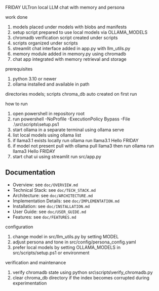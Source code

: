 FRIDAY ULTron local LLM chat with memory and persona

work done
1) models placed under models with blobs and manifests
2) setup script prepared to use local models via OLLAMA_MODELS
3) chromadb verification script created under scripts
4) scripts organized under scripts
5) streamlit chat interface added in app.py with llm_utils.py
6) memory module added in memory.py using chromadb
7) chat app integrated with memory retrieval and storage

prerequisites
1) python 3.10 or newer
2) ollama installed and available in path

directories
models;
scripts
chroma_db auto created on first run

how to run
1) open powershell in repository root
2) run powershell -NoProfile -ExecutionPolicy Bypass -File .\src\scripts\setup.ps1
3) start ollama in a separate terminal using ollama serve
4) list local models using ollama list
5) if llama3.1 exists locally run ollama run llama3.1 Hello FRIDAY
6) if model not present pull with ollama pull llama3 then run ollama run llama3 Hello FRIDAY
7) start chat ui using streamlit run src/app.py

## Documentation
- Overview: see `doc/OVERVIEW.md`
- Technical Stack: see `doc/TECH_STACK.md`
- Architecture: see `doc/ARCHITECTURE.md`
- Implementation Details: see `doc/IMPLEMENTATION.md`
- Installation: see `doc/INSTALLATION.md`
- User Guide: see `doc/USER_GUIDE.md`
- Features: see `doc/FEATURES.md`

configuration
1) change model in src/llm_utils.py by setting MODEL
2) adjust persona and tone in src/config/persona_config.yaml
3) prefer local models by setting OLLAMA_MODELS in src/scripts/setup.ps1 or environment

verification and maintenance
1) verify chromadb state using python src\scripts\verify_chromadb.py
2) clear chroma_db directory if the index becomes corrupted during experimentation


